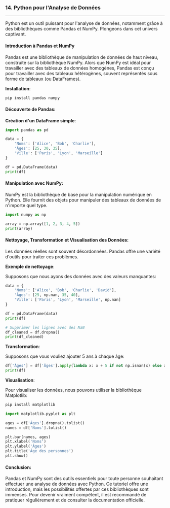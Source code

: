 ### 14. **Python pour l'Analyse de Données**

---

Python est un outil puissant pour l'analyse de données, notamment grâce à des bibliothèques comme Pandas et NumPy. Plongeons dans cet univers captivant.

#### **Introduction à Pandas et NumPy**

Pandas est une bibliothèque de manipulation de données de haut niveau, construite sur la bibliothèque NumPy. Alors que NumPy est idéal pour travailler avec des tableaux de données homogènes, Pandas est conçu pour travailler avec des tableaux hétérogènes, souvent représentés sous forme de tableaux (ou DataFrames).

**Installation**:

```bash
pip install pandas numpy
```

#### **Découverte de Pandas**:

**Création d'un DataFrame simple**:

```python
import pandas as pd

data = {
    'Noms': ['Alice', 'Bob', 'Charlie'],
    'Âges': [25, 30, 35],
    'Ville': ['Paris', 'Lyon', 'Marseille']
}

df = pd.DataFrame(data)
print(df)
```

#### **Manipulation avec NumPy**:

NumPy est la bibliothèque de base pour la manipulation numérique en Python. Elle fournit des objets pour manipuler des tableaux de données de n'importe quel type.

```python
import numpy as np

array = np.array([1, 2, 3, 4, 5])
print(array)
```

#### **Nettoyage, Transformation et Visualisation des Données**:

Les données réelles sont souvent désordonnées. Pandas offre une variété d'outils pour traiter ces problèmes.

**Exemple de nettoyage**:

Supposons que nous ayons des données avec des valeurs manquantes:

```python
data = {
    'Noms': ['Alice', 'Bob', 'Charlie', 'David'],
    'Âges': [25, np.nan, 35, 40],
    'Ville': ['Paris', 'Lyon', 'Marseille', np.nan]
}

df = pd.DataFrame(data)
print(df)

# Supprimer les lignes avec des NaN
df_cleaned = df.dropna()
print(df_cleaned)
```

**Transformation**:

Supposons que vous vouliez ajouter 5 ans à chaque âge:

```python
df['Âges'] = df['Âges'].apply(lambda x: x + 5 if not np.isnan(x) else x)
print(df)
```

**Visualisation**:

Pour visualiser les données, nous pouvons utiliser la bibliothèque Matplotlib:

```bash
pip install matplotlib
```

```python
import matplotlib.pyplot as plt

ages = df['Âges'].dropna().tolist()
names = df['Noms'].tolist()

plt.bar(names, ages)
plt.xlabel('Noms')
plt.ylabel('Âges')
plt.title('Âge des personnes')
plt.show()
```

#### **Conclusion**:

Pandas et NumPy sont des outils essentiels pour toute personne souhaitant effectuer une analyse de données avec Python. Ce tutoriel offre une introduction, mais les possibilités offertes par ces bibliothèques sont immenses. Pour devenir vraiment compétent, il est recommandé de pratiquer régulièrement et de consulter la documentation officielle.

 